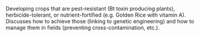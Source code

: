 Developing crops that are pest-resistant (Bt toxin producing plants), herbicide-tolerant, or nutrient-fortified (e.g. Golden Rice with vitamin A). Discusses how to achieve those (linking to genetic engineering) and how to manage them in fields (preventing cross-contamination, etc.).